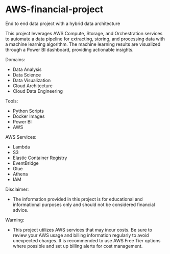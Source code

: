 # AWS-financial-project
End to end data project with a hybrid data architecture

This project leverages AWS Compute, Storage, and Orchestration services to automate a data pipeline for extracting, storing, and processing data with a machine learning algorithm. The machine learning results are visualized through a Power BI dashboard, providing actionable insights.

Domains:
- Data Analysis
- Data Science
- Data Visualization
- Cloud Architecture
- Cloud Data Engineering

Tools:
- Python Scripts
- Docker Images
- Power BI
- AWS

AWS Services:
- Lambda
- S3
- Elastic Container Registry
- EventBridge
- Glue
- Athena
- IAM


Disclaimer:
- The information provided in this project is for educational and informational purposes only and should not be considered financial advice.


Warning:
- This project utilizes AWS services that may incur costs. Be sure to review your AWS usage and billing information regularly to avoid unexpected charges. It is recommended to use AWS Free Tier options where possible and set up billing alerts for cost management.
